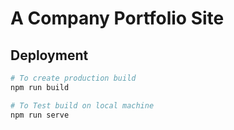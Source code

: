 # A Company Portfolio Site

## Deployment
```bash
# To create production build
npm run build

# To Test build on local machine
npm run serve
```